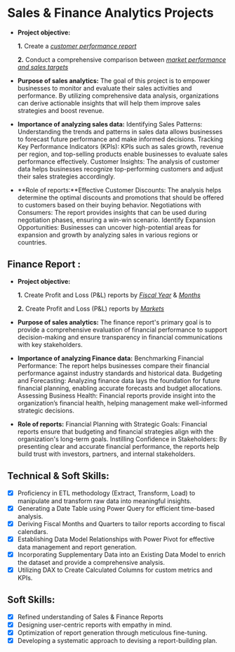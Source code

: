 # Sales & Finance Analytics Projects
- **Project objective:** 

    **1.** Create a _[customer performance report](https://github.com/gayatri-alt/Excel-Sales_Analysis/blob/main/Customer%20Performance%20Report.pdf)_ 

    **2.** Conduct a comprehensive comparison between _[market performance and sales targets](https://github.com/gayatri-alt/Excel-Sales_Analysis/blob/main/Customer%20Performance%20Report.pdf)_

- **Purpose of sales analytics:** The goal of this project is to empower businesses to monitor and evaluate their sales activities and performance. By utilizing comprehensive data analysis, organizations can derive actionable insights that will help them improve sales strategies and boost revenue.

- **Importance of analyzing sales data:** Identifying Sales Patterns: Understanding the trends and patterns in sales data allows businesses to forecast future performance and make informed decisions.
Tracking Key Performance Indicators (KPIs): KPIs such as sales growth, revenue per region, and top-selling products enable businesses to evaluate sales performance effectively.
Customer Insights: The analysis of customer data helps businesses recognize top-performing customers and adjust their sales strategies accordingly.

- **Role of reports:**Effective Customer Discounts: The analysis helps determine the optimal discounts and promotions that should be offered to customers based on their buying behavior.
Negotiations with Consumers: The report provides insights that can be used during negotiation phases, ensuring a win-win scenario.
Identify Expansion Opportunities: Businesses can uncover high-potential areas for expansion and growth by analyzing sales in various regions or countries.


## Finance Report :

- **Project objective:** 

    **1.** Create Profit and Loss (P&L) reports by _[Fiscal Year](https://github.com/gayatri05-crypto/Excel-Sales_Analysis/blob/main/P%26L%20Statement%20by%20Fiscal%20Year.pdf)_ & _[Months](https://github.com/gayatri-alt/Excel-Sales_Analysis/blob/main/P%26L%20Statement%20by%20Months.pdf)_ 

   **2.** Create Profit and Loss (P&L) reports by _[Markets](https://github.com/gayatri-alt/Excel-Sales_Analysis/blob/main/P%26L%20Statement%20by%20Markets.pdf)_

- **Purpose of sales analytics:** The finance report's primary goal is to provide a comprehensive evaluation of financial performance to support decision-making and ensure transparency in financial communications with key stakeholders.

- **Importance of analyzing Finance data:** Benchmarking Financial Performance: The report helps businesses compare their financial performance against industry standards and historical data.
Budgeting and Forecasting: Analyzing finance data lays the foundation for future financial planning, enabling accurate forecasts and budget allocations.
Assessing Business Health: Financial reports provide insight into the organization’s financial health, helping management make well-informed strategic decisions.

- **Role of reports:** Financial Planning with Strategic Goals: Financial reports ensure that budgeting and financial strategies align with the organization's long-term goals.
Instilling Confidence in Stakeholders: By presenting clear and accurate financial performance, the reports help build trust with investors, partners, and internal stakeholders.

## Technical & Soft Skills:
- [x]	Proficiency in ETL methodology (Extract, Transform, Load) to manipulate and transform raw data into meaningful insights.
- [x]	Generating a Date Table using Power Query for efficient time-based analysis.
- [x]	Deriving Fiscal Months and Quarters to tailor reports according to fiscal calendars.
- [x]	Establishing Data Model Relationships with Power Pivot for effective data management and report generation.
- [x]	Incorporating Supplementary Data into an Existing Data Model to enrich the dataset and provide a comprehensive analysis.
- [x]	Utilizing DAX to Create Calculated Columns for custom metrics and KPIs.

## Soft Skills:
- [x]	Refined understanding of Sales & Finance Reports
- [x]	Designing user-centric reports with empathy in mind.
- [x]	Optimization of report generation through meticulous fine-tuning.
- [x]	Developing a systematic approach to devising a report-building plan.
